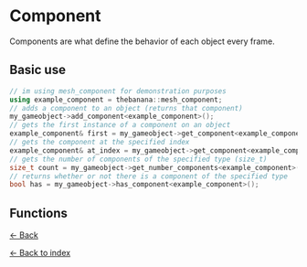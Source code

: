 # Component
Components are what define the behavior of each object every frame.
## Basic use
```cpp
// im using mesh_component for demonstration purposes
using example_component = thebanana::mesh_component;
// adds a component to an object (returns that component)
my_gameobject->add_component<example_component>();
// gets the first instance of a component on an object
example_component& first = my_gameobject->get_component<example_component>();
// gets the component at the specified index
example_component& at_index = my_gameobject->get_component<example_component>(0);
// gets the number of components of the specified type (size_t)
size_t count = my_gameobject->get_number_components<example_component>();
// returns whether or not there is a component of the specified type
bool has = my_gameobject->has_component<example_component>();
```
## Functions
[<- Back](basic_gameobject.md)

[<- Back to index](../README.md)